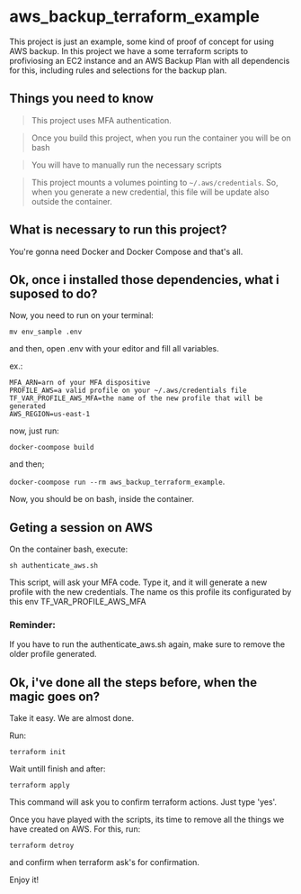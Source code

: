 # aws_backup_terraform_example

This project is just an example, some kind of proof of concept for using AWS backup. In this
project we have a some terraform scripts to profiviosing an EC2 instance and an AWS Backup
Plan with all dependencis for this, including rules and selections for the backup plan.

## Things you need to know

> This project uses MFA authentication.

> Once you build this project, when you run the container you will be on bash

> You will have to manually run the necessary scripts

> This project mounts a volumes pointing to `~/.aws/credentials`. So, when you generate a new
> credential, this file will be update also outside the container.


## What is necessary to run this project?

You're gonna need Docker and Docker Compose and that's all.

## Ok, once i installed those dependencies, what i suposed to do?

Now, you need to run on your terminal:

`mv env_sample .env`

and then, open .env with your editor and fill all variables.

ex.:

```
MFA_ARN=arn of your MFA dispositive
PROFILE_AWS=a valid profile on your ~/.aws/credentials file
TF_VAR_PROFILE_AWS_MFA=the name of the new profile that will be generated
AWS_REGION=us-east-1
```

now, just run:

`docker-coompose build`

and then;

`docker-coompose run --rm aws_backup_terraform_example`.

Now, you should be on bash, inside the container.


## Geting a session on AWS

On the container bash, execute:

`sh authenticate_aws.sh`

This script, will ask your MFA code. Type it, and it will generate a new profile with the
new credentials. The name os this profile its configurated by this env TF_VAR_PROFILE_AWS_MFA

### Reminder:

If you have to run the authenticate_aws.sh again, make sure to remove the older profile
generated.



## Ok, i've done all the steps before, when the magic goes on?

Take it easy. We are almost done.

Run:

`terraform init`

Wait untill finish and after:

`terraform apply`

This command will ask you to confirm terraform actions. Just type 'yes'.



Once you have played with the scripts, its time to remove all the things we have created on
AWS. For this, run:

`terraform detroy`

and confirm when terraform ask's for confirmation.

Enjoy it!
